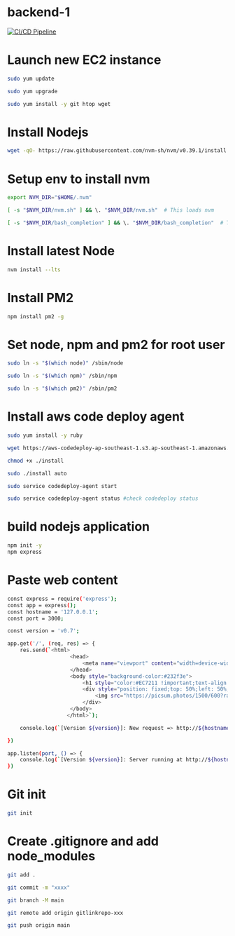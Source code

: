 # backend-1

[![CI/CD Pipeline](https://github.com/truonghet/backend/actions/workflows/deploy.yml/badge.svg)](https://github.com/truonghet/backend/actions/workflows/deploy.yml)

# Launch new EC2 instance

```sh
sudo yum update
```

```sh
sudo yum upgrade
```

```sh
sudo yum install -y git htop wget
```

# Install Nodejs
```sh
wget -qO- https://raw.githubusercontent.com/nvm-sh/nvm/v0.39.1/install.sh | bash
```
# Setup env to install nvm
```sh
export NVM_DIR="$HOME/.nvm"
```

```sh
[ -s "$NVM_DIR/nvm.sh" ] && \. "$NVM_DIR/nvm.sh"  # This loads nvm
```

```sh
[ -s "$NVM_DIR/bash_completion" ] && \. "$NVM_DIR/bash_completion"  # This loads nvm bash_completion
```
# Install latest  Node
```sh
nvm install --lts
```


# Install PM2
```sh
npm install pm2 -g
```

# Set node, npm and pm2 for root user
```sh
sudo ln -s "$(which node)" /sbin/node
```
```sh
sudo ln -s "$(which npm)" /sbin/npm
```
```sh
sudo ln -s "$(which pm2)" /sbin/pm2
```

#  Install aws code deploy agent
```sh
sudo yum install -y ruby
```

```sh
wget https://aws-codedeploy-ap-southeast-1.s3.ap-southeast-1.amazonaws.com/latest/install
```

```sh
chmod +x ./install
```

```sh
sudo ./install auto
```

```sh
sudo service codedeploy-agent start
```

```sh
sudo service codedeploy-agent status #check codedeploy status
```










# build nodejs application
```sh
npm init -y 
npm express
```

# Paste web content
```sh
const express = require('express');
const app = express();
const hostname = '127.0.0.1';
const port = 3000;

const version = 'v0.7';

app.get('/', (req, res) => {
    res.send(`<html>
                    <head>
                        <meta name="viewport" content="width=device-width, initial-scale=1.0">
                    </head>
                    <body style="background-color:#232f3e">
                        <h1 style="color:#EC7211 !important;text-align: center;margin-top: 0;"> [Version ${version}]: CI/CD - Codedeploy - GithubAction-HetTV</h1>
                        <div style="position: fixed;top: 50%;left: 50%;transform: translate(-50%, -50%)">
                            <img src="https://picsum.photos/1500/600?random=1">
                        </div>
                    </body>
                   </html>`);

    console.log(`[Version ${version}]: New request => http://${hostname}:${port}` + req.url);

})

app.listen(port, () => {
    console.log(`[Version ${version}]: Server running at http://${hostname}:${port}/`);
})
```

# Git init
```sh
git init
```
# Create .gitignore and add node_modules
```sh
git add .
```

```sh
git commit -m "xxxx"
```


```sh
git branch -M main
```

```sh
git remote add origin gitlinkrepo-xxx
```


```sh
git push origin main
```
